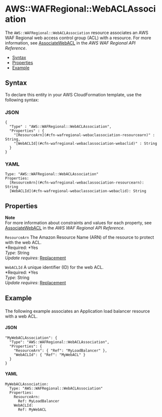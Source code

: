 # AWS::WAFRegional::WebACLAssociation<a name="aws-resource-wafregional-webaclassociation"></a>

The `AWS::WAFRegional::WebACLAssociation` resource associates an AWS WAF Regional web access control group \(ACL\) with a resource\. For more information, see [AssociateWebACL](http://docs.aws.amazon.com/waf/latest/APIReference/API_regional_AssociateWebACL.html) in the *AWS WAF Regional API Reference*\.


+ [Syntax](#aws-resource-wafregional-webaclassociation-syntax)
+ [Properties](#w3ab2c21c10e1119b9)
+ [Example](#w3ab2c21c10e1119c11)

## Syntax<a name="aws-resource-wafregional-webaclassociation-syntax"></a>

To declare this entity in your AWS CloudFormation template, use the following syntax:

### JSON<a name="aws-resource-wafregional-webaclassociation-syntax.json"></a>

```
{
  "Type" : "AWS::WAFRegional::WebACLAssociation",
  "Properties" : {
    "[ResourceArn](#cfn-wafregional-webaclassociation-resourcearn)" : String,
    "[WebACLId](#cfn-wafregional-webaclassociation-webaclid)" : String
  }
}
```

### YAML<a name="aws-resource-wafregional-webaclassociation-syntax.yaml"></a>

```
Type: "AWS::WAFRegional::WebACLAssociation"
Properties: 
  [ResourceArn](#cfn-wafregional-webaclassociation-resourcearn): String
  [WebACLId](#cfn-wafregional-webaclassociation-webaclid): String
```

## Properties<a name="w3ab2c21c10e1119b9"></a>

**Note**  
For more information about constraints and values for each property, see [AssociateWebACL](http://docs.aws.amazon.com/waf/latest/APIReference/API_regional_AssociateWebACL.html) in the *AWS WAF Regional API Reference*\.

`ResourceArn`  <a name="cfn-wafregional-webaclassociation-resourcearn"></a>
The Amazon Resource Name \(ARN\) of the resource to protect with the web ACL\.  
*Required: *Yes  
*Type*: String  
*Update requires*: [Replacement](using-cfn-updating-stacks-update-behaviors.md#update-replacement)

`WebACLId`  <a name="cfn-wafregional-webaclassociation-webaclid"></a>
A unique identifier \(ID\) for the web ACL\.  
*Required: *Yes  
*Type*: String  
*Update requires*: [Replacement](using-cfn-updating-stacks-update-behaviors.md#update-replacement)

## Example<a name="w3ab2c21c10e1119c11"></a>

### <a name="w3ab2c21c10e1119c11b2"></a>

The following example associates an Application load balancer resource with a web ACL\.

#### JSON<a name="aws-resource-wafregional-webaclassociation-example1.json"></a>

```
"MyWebACLAssociation": {
  "Type": "AWS::WAFRegional::WebACLAssociation",
  "Properties": {
    "ResourceArn": { "Ref": "MyLoadBalancer" },
    "WebACLId": { "Ref": "MyWebACL" }
  }
}
```

#### YAML<a name="aws-resource-wafregional-webaclassociation-example1.yaml"></a>

```
MyWebACLAssociation:
  Type: "AWS::WAFRegional::WebACLAssociation"
  Properties:
    ResourceArn:
      Ref: MyLoadBalancer
    WebACLId:
      Ref: MyWebACL
```